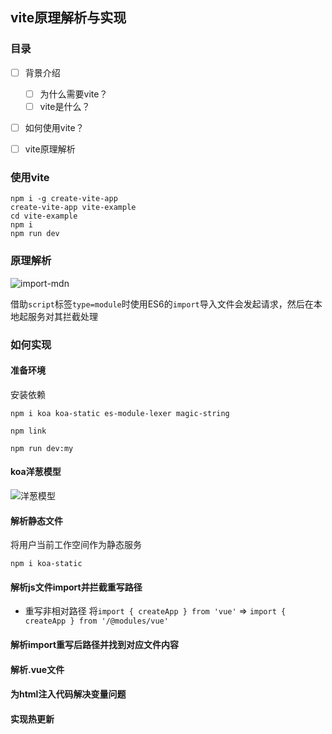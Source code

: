 ## vite原理解析与实现

### 目录

- [ ] 背景介绍
  - [ ] 为什么需要vite？
  - [ ] vite是什么？
- [ ] 如何使用vite？
- [ ] vite原理解析


### 使用vite

```shell
npm i -g create-vite-app
create-vite-app vite-example
cd vite-example
npm i
npm run dev
```

### 原理解析

![import-mdn](https://developer.mozilla.org/zh-CN/docs/Web/JavaScript/Reference/Statements/import)

借助`script`标签`type=module`时使用ES6的`import`导入文件会发起请求，然后在本地起服务对其拦截处理

### 如何实现

#### 准备环境

安装依赖
```shell
npm i koa koa-static es-module-lexer magic-string
```

```shell
npm link
```

```shell
npm run dev:my
```

#### koa洋葱模型

![洋葱模型](https://segmentfault.com/a/1190000020641411#item-6)

#### 解析静态文件

将用户当前工作空间作为静态服务

```shell
npm i koa-static
```

#### 解析js文件import并拦截重写路径

- 重写非相对路径
将`import { createApp } from 'vue'` => `import { createApp } from '/@modules/vue'`

#### 解析import重写后路径并找到对应文件内容

#### 解析.vue文件

#### 为html注入代码解决变量问题

#### 实现热更新
